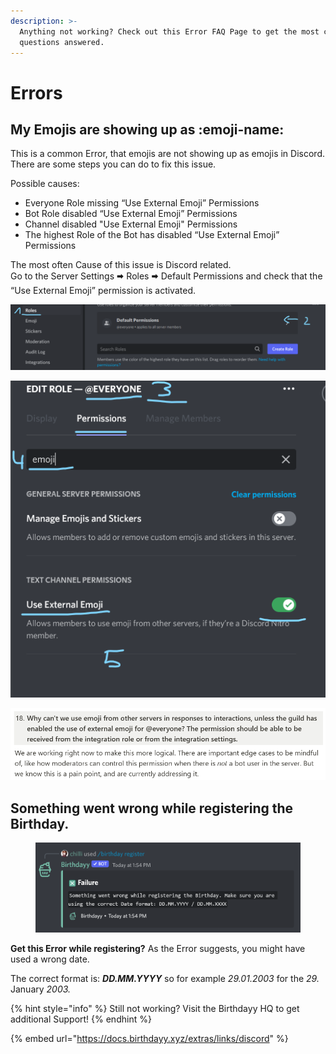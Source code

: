 ```yaml
---
description: >-
  Anything not working? Check out this Error FAQ Page to get the most common
  questions answered.
---
```


# Errors

## My Emojis are showing up as :emoji-name:

This is a common Error, that emojis are not showing up as emojis in Discord. There are some steps you can do to fix this issue.

Possible causes:

* Everyone Role missing “Use External Emoji” Permissions
* Bot Role disabled “Use External Emoji” Permissions
* Channel disabled "Use External Emoji" Permissions
* The highest Role of the Bot has disabled “Use External Emoji” Permissions

The most often Cause of this issue is Discord related.\
Go to the Server Settings 🠮 Roles 🠮 Default Permissions and check that the “Use External Emoji” permission is activated.

![](<../.gitbook/assets/image (3).png>)

![](../.gitbook/assets/image.png)

![Discord's statement to this Bug](<../.gitbook/assets/grafik (1) (1).png>)

## Something went wrong while registering the Birthday.

<figure><img src="../.gitbook/assets/RegisterWentWrong.png" alt=""><figcaption></figcaption></figure>

**Get this Error while registering?** As the Error suggests, you might have used a wrong date.

The correct format is: _**DD.MM.YYYY**_ so for example _29.01.2003_ for the _29._ January _2003._

{% hint style="info" %}
Still not working? Visit the Birthdayy HQ to get additional Support!
{% endhint %}

{% embed url="https://docs.birthdayy.xyz/extras/links/discord" %}
